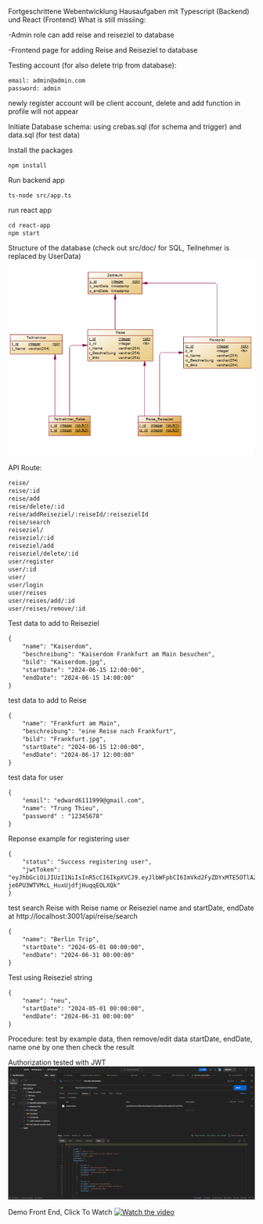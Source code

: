 Fortgeschrittene Webentwicklung Hausaufgaben mit Typescript (Backend) und React (Frontend)
What is still missiing: 

-Admin role can add  reise and reiseziel to database

-Frontend page for adding Reise and Reiseziel to database 

Testing account (for also delete trip from database): 
```
email: admin@admin.com
password: admin
```
newly register account will be client account, delete and add function in profile will not appear

Initiate Database schema: using crebas.sql (for schema and trigger) and data.sql (for test data)

Install the packages
```
npm install
```

Run backend app
```
ts-node src/app.ts
```
run react app
```
cd react-app
npm start
```

Structure of the database (check out src/doc/ for SQL, Teilnehmer is replaced by UserData)
![database](src/doc/database.png)

API Route:
```
reise/
reise/:id
reise/add
reise/delete/:id
reise/addReiseziel/:reiseId/:reisezielId
reise/search
reiseziel/
reiseziel/:id
reiseziel/add
reiseziel/delete/:id
user/register
user/:id
user/
user/login
user/reises
user/reises/add/:id
user/reises/remove/:id
```



Test data to add to Reiseziel
```
{
    "name": "Kaiserdom",
    "beschreibung": "Kaiserdom Frankfurt am Main besuchen",
    "bild": "Kaiserdom.jpg",
    "startDate": "2024-06-15 12:00:00",
    "endDate": "2024-06-15 14:00:00"
}
```



test data to add to Reise
```
{
    "name": "Frankfurt am Main",
    "beschreibung": "eine Reise nach Frankfurt",
    "bild": "Frankfurt.jpg",
    "startDate": "2024-06-15 12:00:00",
    "endDate": "2024-06-17 12:00:00"
}
```


test data for user
```
{
    "email": "edward6111999@gmail.com",
    "name": "Trung Thieu",
    "password" : "12345678"
}
```
Reponse example for registering user
```
{
    "status": "Success registering user",
    "jwtToken": "eyJhbGciOiJIUzI1NiIsInR5cCI6IkpXVCJ9.eyJlbWFpbCI6ImVkd2FyZDYxMTE5OTlAZ21haWwuY29tIiwibmFtZSI6IlRydW5nIFRoaWV1IiwiaWF0IjoxNzE2MDMzMTQxLCJleHAiOjE3MTYwMzY3NDEsImlzcyI6Imh0dHA6Ly9md2UuYXV0aCJ9.FDoDGrFf0qq-je6PU3WTVMcL_HuxUjdfjHuqqEOLXQk"
}
```

test search Reise with Reise name or Reiseziel name and startDate, endDate at http://localhost:3001/api/reise/search
```
{
    "name": "Berlin Trip",
    "startDate": "2024-05-01 00:00:00",
    "endDate": "2024-06-31 00:00:00"
}
```
Test using Reiseziel string
```
{
    "name": "neu",
    "startDate": "2024-05-01 00:00:00",
    "endDate": "2024-06-31 00:00:00"
}
```

Procedure: test by example data, then remove/edit data startDate, endDate, name one by one then check the result



Authorization tested with JWT
![Authorization](src/doc/authorized_tested.png)


Demo Front End, Click To Watch
[![Watch the video](https://img.youtube.com/vi/pfWu9BR8E4s/maxresdefault.jpg)](https://youtu.be/pfWu9BR8E4s)




